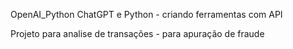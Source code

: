 OpenAI_Python
ChatGPT e Python - criando ferramentas com API

Projeto para analise de transações - para apuração de fraude

